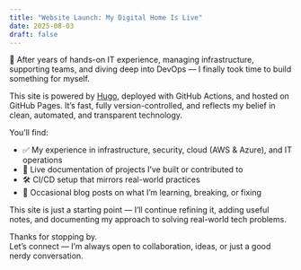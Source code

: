 ```yaml
---
title: "Website Launch: My Digital Home Is Live"
date: 2025-08-03
draft: false
---
```


🚀 After years of hands-on IT experience, managing infrastructure, supporting teams, and diving deep into DevOps — I finally took time to build something for myself.

This site is powered by [Hugo](https://gohugo.io), deployed with GitHub Actions, and hosted on GitHub Pages. It’s fast, fully version-controlled, and reflects my belief in clean, automated, and transparent technology.

You’ll find:
- ✅ My experience in infrastructure, security, cloud (AWS & Azure), and IT operations
- 🔄 Live documentation of projects I’ve built or contributed to
- 🛠 CI/CD setup that mirrors real-world practices
- 🧩 Occasional blog posts on what I’m learning, breaking, or fixing

This site is just a starting point — I’ll continue refining it, adding useful notes, and documenting my approach to solving real-world tech problems.

Thanks for stopping by.  
Let’s connect — I’m always open to collaboration, ideas, or just a good nerdy conversation.
